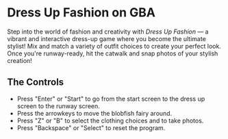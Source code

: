 # Dress Up Fashion on GBA
Step into the world of fashion and creativity with *Dress Up Fashion* — a vibrant and interactive dress-up game where you become the ultimate stylist! 
Mix and match a variety of outfit choices to create your perfect look. Once you're runway-ready, hit the catwalk and snap photos of your stylish creation!

## The Controls
- Press "Enter" or "Start" to go from the start screen to the dress up screen to the runway screen.
- Press the arrowkeys to move the blobfish fairy around.
- Press "Z" or "B" to select the clothing choices and to take photos.
- Press "Backspace" or "Select" to reset the program.
